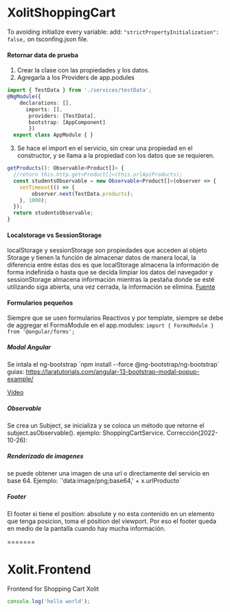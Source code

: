 # XolitShoppingCart


To avoiding initialize every variable:
add: `"strictPropertyInitialization": false,`
on tsconfing.json file.


#### Retornar data de prueba

1. Crear la clase con las propiedades y los datos.
2. Agregarla a los Providers de app.podules

  ```typescript
  import { TestData } from './services/testData';
  @NgModule({
      declarations: [],
        imports: [],
         providers: [TestData],
         bootstrap: [AppComponent]
         })
    export class AppModule { }
  ```
  
  3. Se hace el import en el servicio, sin crear una propiedad en el constructor, y se llama a la propiedad con los datos que se requieren.
  ```typescript
  getProducts(): Observable<Product[]> {
    //return this.http.get<Product[]>(this.urlApiProducts);
    const studentsObservable = new Observable<Product[]>(observer => {
      setTimeout(() => {
          observer.next(TestData.products);
      }, 1000);
    });
    return studentsObservable;
  }
```
#### Localstorage vs SessionStorage 

localStorage y sessionStorage son propiedades que acceden al objeto Storage y tienen la función de almacenar datos de manera local, la diferencia entre éstas dos es que localStorage almacena la información de forma indefinida o hasta que se decida limpiar los datos del navegador y sessionStorage almacena información mientras la pestaña donde se esté utilizando siga abierta, una vez cerrada, la información se elimina.
[Fuente](#https://ed.team/blog/que-es-y-como-utilizar-localstorage-y-sessionstorage)

#### Formularios pequeños

Siempre que se usen formularios Reactivos y por template, siempre se debe de aggregar el FormsModule en el app.modules:
`import { FormsModule } from '@angular/forms';`

##### Modal Angular
Se intala el ng-bootstrap ´npm install --force @ng-bootstrap/ng-bootstrap´
guias: 
https://laratutorials.com/angular-13-bootstrap-modal-popup-example/

[Video](https://www.youtube.com/watch?v=_rMWS4Neckg&t=335s)

##### Observable
Se crea un Subject, se inicializa y se coloca un método que retorne el subject.asObservable().
ejemplo: ShoppingCartService.
Corrección(2022-10-26): 


##### Renderizado de imagenes 
se puede obtener una imagen de una url o directamente del servicio en base 64.
Ejemplo: ´'data:image/png;base64,' + x.urlProducto´

##### Footer
El footer si tiene el position: absolute y no esta contenido en un elemento que tenga posicion, toma el pósition del viewport. Por eso el footer queda en medio de la pantalla cuando hay mucha información.


=======
# Xolit.Frontend
Frontend for Shopping Cart Xolit

```typescript
console.log('hello world');
```